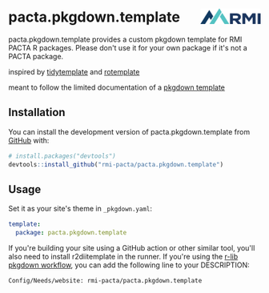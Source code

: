 
# pacta.pkgdown.template <a href="https://rmi-pacta.github.io/pacta.pkgdown.template"><img src="inst/pkgdown/assets/logo.png" align="right" height="31" /></a>

<!-- badges: start -->
<!-- badges: end -->

pacta.pkgdown.template provides a custom pkgdown template for RMI PACTA R packages. Please don't use it for your own package if it's not a PACTA package.

inspired by [tidytemplate](https://github.com/tidyverse/tidytemplate/) and [rotemplate](https://github.com/ropensci-org/rotemplate)

meant to follow the limited documentation of a [pkgdown template](https://pkgdown.r-lib.org/articles/customise.html#template-packages)


## Installation

You can install the development version of pacta.pkgdown.template from [GitHub](https://github.com/) with:

``` r
# install.packages("devtools")
devtools::install_github("rmi-pacta/pacta.pkgdown.template")
```


## Usage

Set it as your site's theme in `_pkgdown.yaml`:

``` yml
template:
  package: pacta.pkgdown.template
```

If you're building your site using a GitHub action or other similar tool, you'll also need to install r2diitemplate in the runner. If you're using the [r-lib pkgdown workflow](https://github.com/r-lib/actions/blob/v2-branch/examples/pkgdown.yaml), you can add the following line to your DESCRIPTION:

``` shell
Config/Needs/website: rmi-pacta/pacta.pkgdown.template
```
